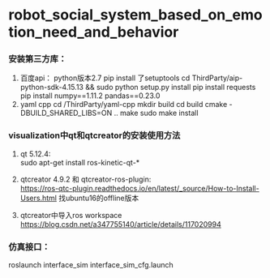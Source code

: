 #  robot_social_system_based_on_emotion_need_and_behavior

### 安装第三方库：
1.  百度api：
    python版本2.7
    pip install 了setuptools
    cd ThirdParty/aip-python-sdk-4.15.13  &&  sudo python setup.py install
    pip install requests
    pip install numpy==1.11.2 pandas==0.23.0
2.  yaml cpp
    cd /ThirdParty/yaml-cpp
    mkdir build
    cd build
    cmake -DBUILD_SHARED_LIBS=ON ..
    make
    sudo make install


### visualization中qt和qtcreator的安装使用方法
1. qt 5.12.4:  
	sudo apt-get install ros-kinetic-qt-*
2. qtcreator 4.9.2  和 qtcreator-ros-plugin:  
	https://ros-qtc-plugin.readthedocs.io/en/latest/_source/How-to-Install-Users.html  找ubuntu16的offline版本  

3. qtcreator中导入ros workspace
	https://blog.csdn.net/a347755140/article/details/117020994

### 仿真接口：
roslaunch interface_sim interface_sim_cfg.launch

#### 

